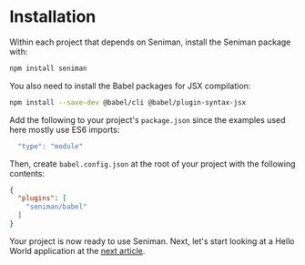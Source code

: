 # Installation

Within each project that depends on Seniman, install the Seniman package with:
  
```bash
npm install seniman
```

You also need to install the Babel packages for JSX compilation:
  
```bash
npm install --save-dev @babel/cli @babel/plugin-syntax-jsx 
```  


Add the following to your project's `package.json` since the examples used here mostly use ES6 imports:

```js
  "type": "module"
```

Then, create `babel.config.json` at the root of your project with the following contents:
  
```json
{
  "plugins": [
    "seniman/babel"
  ]
}
```

Your project is now ready to use Seniman. Next, let's start looking at a Hello World application at the [next article](/docs/hello-world).